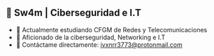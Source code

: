 ## 🪪 Sw4m | Ciberseguridad e I.T

- 🔭 Actualmente estudiando CFGM de Redes y Telecomunicaciones
- 🌱 Aficionado de la ciberseguridad, Networking e I.T
- 📨 Contáctame directamente: ivxnrr3773@protonmail.com

